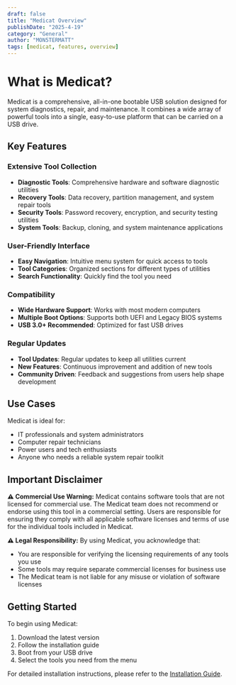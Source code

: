```yaml
---
draft: false
title: "Medicat Overview"
publishDate: "2025-4-19"
category: "General"
author: "MON5TERMATT"
tags: [medicat, features, overview]
---
```


# What is Medicat?

Medicat is a comprehensive, all-in-one bootable USB solution designed for system diagnostics, repair, and maintenance. It combines a wide array of powerful tools into a single, easy-to-use platform that can be carried on a USB drive.

## Key Features

### Extensive Tool Collection
- **Diagnostic Tools**: Comprehensive hardware and software diagnostic utilities
- **Recovery Tools**: Data recovery, partition management, and system repair tools
- **Security Tools**: Password recovery, encryption, and security testing utilities
- **System Tools**: Backup, cloning, and system maintenance applications

### User-Friendly Interface
- **Easy Navigation**: Intuitive menu system for quick access to tools
- **Tool Categories**: Organized sections for different types of utilities
- **Search Functionality**: Quickly find the tool you need

### Compatibility
- **Wide Hardware Support**: Works with most modern computers
- **Multiple Boot Options**: Supports both UEFI and Legacy BIOS systems
- **USB 3.0+ Recommended**: Optimized for fast USB drives

### Regular Updates
- **Tool Updates**: Regular updates to keep all utilities current
- **New Features**: Continuous improvement and addition of new tools
- **Community Driven**: Feedback and suggestions from users help shape development

## Use Cases

Medicat is ideal for:
- IT professionals and system administrators
- Computer repair technicians
- Power users and tech enthusiasts
- Anyone who needs a reliable system repair toolkit

## Important Disclaimer

**⚠️ Commercial Use Warning:**
Medicat contains software tools that are not licensed for commercial use. The Medicat team does not recommend or endorse using this tool in a commercial setting. Users are responsible for ensuring they comply with all applicable software licenses and terms of use for the individual tools included in Medicat.

**⚠️ Legal Responsibility:**
By using Medicat, you acknowledge that:
- You are responsible for verifying the licensing requirements of any tools you use
- Some tools may require separate commercial licenses for business use
- The Medicat team is not liable for any misuse or violation of software licenses

## Getting Started

To begin using Medicat:
1. Download the latest version
2. Follow the installation guide
3. Boot from your USB drive
4. Select the tools you need from the menu

For detailed installation instructions, please refer to the [Installation Guide](/docs/medicat/Installation/). 